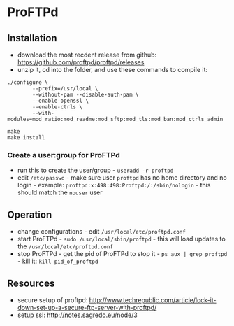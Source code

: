 ProFTPd
=======

Installation
------------
- download the most recdent release from github: https://github.com/proftpd/proftpd/releases
- unzip it, cd into the folder, and use these commands to compile it:

```
./configure \
        --prefix=/usr/local \
        --without-pam --disable-auth-pam \
        --enable-openssl \
        --enable-ctrls \
        --with-modules=mod_ratio:mod_readme:mod_sftp:mod_tls:mod_ban:mod_ctrls_admin

make
make install
```

### Create a user:group for ProFTPd
- run this to create the user/group
        - `useradd -r proftpd`
- edit `/etc/passwd`
        - make sure user `proftpd` has no home directory and no login
        - example: `proftpd:x:498:498:Proftpd:/:/sbin/nologin`
        - this should match the `nouser` user

Operation
---------
- change configurations
        - edit `/usr/local/etc/proftpd.conf`
- start ProFTPd
        - `sudo /usr/local/sbin/proftpd`
        - this will load updates to the `/usr/local/etc/proftpd.conf`
- stop ProFTPd
        - get the pid of ProFTPd to stop it
        - `ps aux | grep proftpd`
        - kill it: `kill pid_of_proftpd`

Resources
---------
- secure setup of proftpd: http://www.techrepublic.com/article/lock-it-down-set-up-a-secure-ftp-server-with-proftpd/
- setup ssl: http://notes.sagredo.eu/node/3
